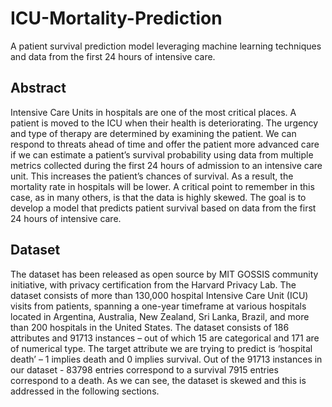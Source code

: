 # ICU-Mortality-Prediction
A patient survival prediction model leveraging machine learning techniques and data from the first 24 hours of intensive care.

## Abstract
Intensive Care Units in hospitals are one of the most critical places. A patient is moved to the ICU when their health is deteriorating. The urgency and type of therapy are determined by examining the patient. We can respond to threats ahead of time and offer the patient more advanced care if we can estimate a patient’s survival probability using data from multiple metrics collected during the first 24 hours of admission to an intensive care unit. This increases the patient’s chances of survival. As a result, the mortality rate in hospitals will be lower. A critical point to remember in this case, as in many others, is that the data is highly skewed. The goal is to develop a model that predicts patient survival based on data from the first 24 hours of intensive care.

## Dataset

The dataset has been released as open source by MIT
GOSSIS community initiative, with privacy certification from
the Harvard Privacy Lab. The dataset consists of more than
130,000 hospital Intensive Care Unit (ICU) visits from patients, spanning a one-year timeframe at various hospitals
located in Argentina, Australia, New Zealand, Sri Lanka,
Brazil, and more than 200 hospitals in the United States. The
dataset consists of 186 attributes and 91713 instances – out
of which 15 are categorical and 171 are of numerical type.
The target attribute we are trying to predict is ‘hospital death’
– 1 implies death and 0 implies survival. Out of the 91713
instances in our dataset - 83798 entries correspond to a survival
7915 entries correspond to a death. As we can see, the dataset
is skewed and this is addressed in the following sections.
